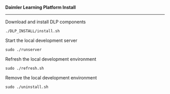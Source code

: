 **Daimler Learning Platform Install**

----------

Download and install DLP components

    ./DLP_INSTALL/install.sh

Start the local development server

    sudo ./runserver

Refresh the local development environment

    sudo ./refresh.sh

Remove the local development environment

    sudo ./uninstall.sh
